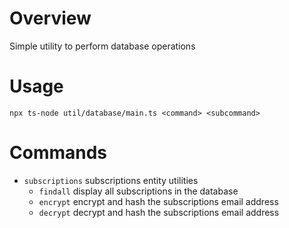 # Overview

Simple utility to perform database operations

# Usage

`npx ts-node util/database/main.ts <command> <subcommand>`

# Commands
* `subscriptions` subscriptions entity utilities
    * `findall` display all subscriptions in the database
    * `encrypt` encrypt and hash the subscriptions email address
    * `decrypt` decrypt and hash the subscriptions email address
    